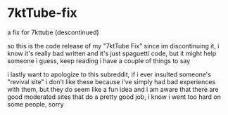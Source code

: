 # 7ktTube-fix
a fix for 7kttube (descontinued)

so this is the code release of my "7ktTube Fix" since im discontinuing it, i know it's really bad written and it's just
spaguetti code, but it might help someone i guess, keep reading i have a couple of things to say

i lastly want to apologize to this subreddit, if i ever insulted someone's "revival site" i don't like these because i've
simply had bad experiences with them, but they do seem like a fun idea and i am aware that there are good moderated sites 
that do a pretty good job, i know i went too hard on some people, sorry

